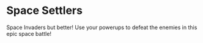 # Space Settlers
Space Invaders but better! Use your powerups to defeat the enemies in this epic space battle!
